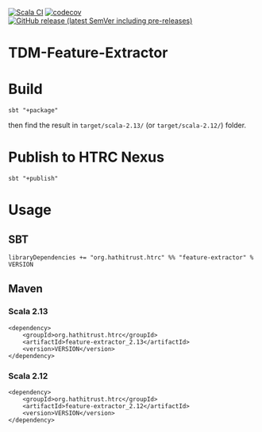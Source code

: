 [![Scala CI](https://github.com/htrc/TDM-Lib-FeatureExtractor/actions/workflows/ci.yml/badge.svg)](https://github.com/htrc/TDM-Lib-FeatureExtractor/actions/workflows/ci.yml)
[![codecov](https://codecov.io/gh/htrc/TDM-Lib-FeatureExtractor/branch/develop/graph/badge.svg?token=ZFB6X3AKGV)](https://codecov.io/gh/htrc/TDM-Lib-FeatureExtractor)
[![GitHub release (latest SemVer including pre-releases)](https://img.shields.io/github/v/release/htrc/TDM-Lib-FeatureExtractor?include_prereleases&sort=semver)](https://github.com/htrc/TDM-Lib-FeatureExtractor/releases/latest)

# TDM-Feature-Extractor

# Build
`sbt "+package"`

then find the result in `target/scala-2.13/` (or `target/scala-2.12/`) folder.

# Publish to HTRC Nexus
`sbt "+publish"`

# Usage
## SBT
`libraryDependencies += "org.hathitrust.htrc" %% "feature-extractor" % VERSION`

## Maven

### Scala 2.13
```
<dependency>
    <groupId>org.hathitrust.htrc</groupId>
    <artifactId>feature-extractor_2.13</artifactId>
    <version>VERSION</version>
</dependency>
```

### Scala 2.12
```
<dependency>
    <groupId>org.hathitrust.htrc</groupId>
    <artifactId>feature-extractor_2.12</artifactId>
    <version>VERSION</version>
</dependency>
```

